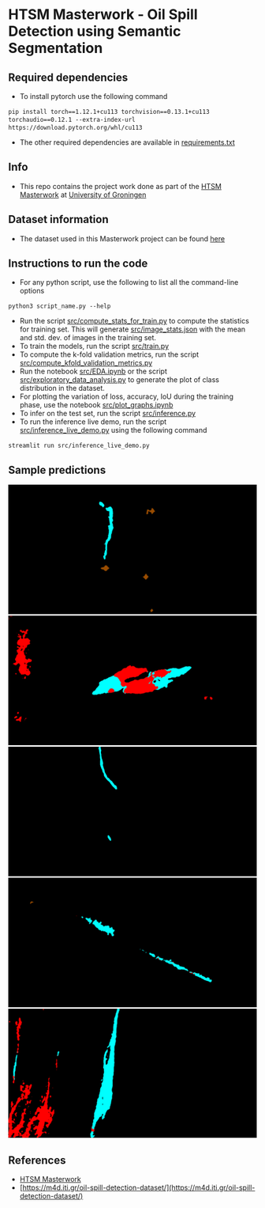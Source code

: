 # HTSM Masterwork - Oil Spill Detection using Semantic Segmentation


## Required dependencies
* To install pytorch use the following command
```
pip install torch==1.12.1+cu113 torchvision==0.13.1+cu113 torchaudio==0.12.1 --extra-index-url https://download.pytorch.org/whl/cu113
```
* The other required dependencies are available in [requirements.txt](requirements.txt)

## Info
* This repo contains the project work done as part of the [HTSM Masterwork](https://www.rug.nl/education/honours-college/htsm-masterprogramme/about-the-programme) at [University of Groningen](https://www.rug.nl/)

## Dataset information
* The dataset used in this Masterwork project can be found [here](https://m4d.iti.gr/oil-spill-detection-dataset/)

## Instructions to run the code
* For any python script, use the following to list all the command-line options
```
python3 script_name.py --help
```
* Run the script [src/compute_stats_for_train.py](src/compute_stats_for_train.py) to
compute the statistics for training set. This will generate [src/image_stats.json](src/image_stats.json)
with the mean and std. dev. of images in the training set.
* To train the models, run the script [src/train.py](src/train.py)
* To compute the k-fold validation metrics, run the script [src/compute_kfold_validation_metrics.py](src/compute_kfold_validation_metrics.py)
* Run the notebook [src/EDA.ipynb](src/EDA.ipynb) or the script [src/exploratory_data_analysis.py](src/exploratory_data_analysis.py) to generate the plot of class distribution in the dataset.
* For plotting the variation of loss, accuracy, IoU during the training phase, use the notebook [src/plot_graphs.ipynb](src/plot_graphs.ipynb)
* To infer on the test set, run the script [src/inference.py](src/inference.py)
* To run the inference live demo, run the script [src/inference_live_demo.py](src/inference_live_demo.py) using the following command
```
streamlit run src/inference_live_demo.py
```

## Sample predictions
![Sample predicted mask 1](images/pred_mask_img_0001.png?raw=true)
![Sample predicted mask 2](images/pred_mask_img_0007.png?raw=true)
![Sample predicted mask 3](images/pred_mask_img_0035.png?raw=true)
![Sample predicted mask 4](images/pred_mask_img_0054.png?raw=true)
![Sample predicted mask 5](images/pred_mask_img_0105.png?raw=true)

## References
* [HTSM Masterwork](https://www.rug.nl/education/honours-college/htsm-masterprogramme/about-the-programme)
* [https://m4d.iti.gr/oil-spill-detection-dataset/](https://m4d.iti.gr/oil-spill-detection-dataset/)
